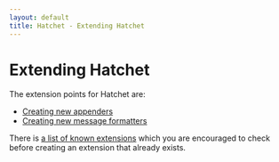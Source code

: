 ```yaml
---
layout: default
title: Hatchet - Extending Hatchet
---
```


# Extending Hatchet

The extension points for Hatchet are:

 * [Creating new appenders](/hatchet/extending/appenders.html)
 * [Creating new message formatters](/hatchet/extending/formatters.html)

There is [a list of known extensions](/hatchet/extensions.html) which you are
encouraged to check before creating an extension that already exists.
